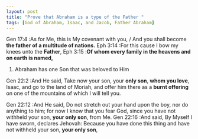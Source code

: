 ```yaml
---
layout: post
title: "Prove that Abraham is a type of the Father "
tags: [God of Abraham, Isaac, and Jacob, Father Abraham]
---
```

Gen 17:4
:As for Me, this is My covenant with you, / And you shall become **the father of a multitude of nations.**
Eph 3:14
:For this cause I bow my knees unto the **Father**,
Eph 3:15
:**Of whom every family in the heavens and on earth is named,**

1. Abraham has one Son that was beloved to Him

Gen 22:2
:And He said, Take now your son, your **only son**, **whom you love**, Isaac, and go to the land of Moriah, and offer him there as a **burnt offering** on one of the mountains of which I will tell you.

Gen 22:12
:And He said, Do not stretch out your hand upon the boy, nor do anything to him; for now I know that you fear God, since you have not withheld your son, **your only son**, from Me.
Gen 22:16
:And said, By Myself I have sworn, declares Jehovah: Because you have done this thing and have not withheld your son, **your only son**,

